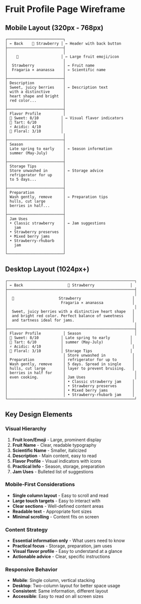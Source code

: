 # Fruit Profile Page Wireframe

## Mobile Layout (320px - 768px)

```
┌─────────────────────────┐
│ ← Back    🍓 Strawberry │ ← Header with back button
├─────────────────────────┤
│                         │
│    🍓                   │ ← Large fruit emoji/icon
│                         │
│  Strawberry             │ ← Fruit name
│  Fragaria × ananassa    │ ← Scientific name
│                         │
├─────────────────────────┤
│ Description             │
│ Sweet, juicy berries    │ ← Description text
│ with a distinctive      │
│ heart shape and bright  │
│ red color...            │
│                         │
├─────────────────────────┤
│ Flavor Profile          │
│ 🍯 Sweet: 8/10          │ ← Visual flavor indicators
│ 🍋 Tart: 6/10           │
│ ⚡ Acidic: 4/10         │
│ 🌸 Floral: 3/10         │
│                         │
├─────────────────────────┤
│ Season                  │
│ Late spring to early    │ ← Season information
│ summer (May-July)       │
│                         │
├─────────────────────────┤
│ Storage Tips            │
│ Store unwashed in       │ ← Storage advice
│ refrigerator for up     │
│ to 5 days...            │
│                         │
├─────────────────────────┤
│ Preparation             │
│ Wash gently, remove     │ ← Preparation tips
│ hulls, cut large        │
│ berries in half...      │
│                         │
├─────────────────────────┤
│ Jam Uses                │
│ • Classic strawberry    │ ← Jam suggestions
│   jam                   │
│ • Strawberry preserves  │
│ • Mixed berry jams      │
│ • Strawberry-rhubarb    │
│   jam                   │
│                         │
└─────────────────────────┘
```

## Desktop Layout (1024px+)

```
┌─────────────────────────────────────────────────────────┐
│ ← Back                    🍓 Strawberry                │
├─────────────────────────────────────────────────────────┤
│                                                         │
│  🍓                    Strawberry                       │
│                        Fragaria × ananassa             │
│                                                         │
│  Sweet, juicy berries with a distinctive heart shape   │
│  and bright red color. Perfect balance of sweetness    │
│  and tartness ideal for jams.                          │
│                                                         │
├─────────────────────────────────────────────────────────┤
│ Flavor Profile          │ Season                        │
│ 🍯 Sweet: 8/10          │ Late spring to early         │
│ 🍋 Tart: 6/10           │ summer (May-July)            │
│ ⚡ Acidic: 4/10         │                               │
│ 🌸 Floral: 3/10         │ Storage Tips                 │
│                         │ Store unwashed in            │
│ Preparation             │ refrigerator for up to       │
│ Wash gently, remove     │ 5 days. Spread in single     │
│ hulls, cut large        │ layer to prevent bruising.   │
│ berries in half for     │                               │
│ even cooking.           │ Jam Uses                      │
│                         │ • Classic strawberry jam     │
│                         │ • Strawberry preserves       │
│                         │ • Mixed berry jams           │
│                         │ • Strawberry-rhubarb jam     │
└─────────────────────────────────────────────────────────┘
```

## Key Design Elements

### Visual Hierarchy
1. **Fruit Icon/Emoji** - Large, prominent display
2. **Fruit Name** - Clear, readable typography
3. **Scientific Name** - Smaller, italicized
4. **Description** - Main content, easy to read
5. **Flavor Profile** - Visual indicators with icons
6. **Practical Info** - Season, storage, preparation
7. **Jam Uses** - Bulleted list of suggestions

### Mobile-First Considerations
- **Single column layout** - Easy to scroll and read
- **Large touch targets** - Easy to interact with
- **Clear sections** - Well-defined content areas
- **Readable text** - Appropriate font sizes
- **Minimal scrolling** - Content fits on screen

### Content Strategy
- **Essential information only** - What users need to know
- **Practical focus** - Storage, preparation, jam uses
- **Visual flavor profile** - Easy to understand at a glance
- **Actionable advice** - Clear, specific instructions

### Responsive Behavior
- **Mobile**: Single column, vertical stacking
- **Desktop**: Two-column layout for better space usage
- **Consistent**: Same information, different layout
- **Accessible**: Easy to read on all screen sizes
